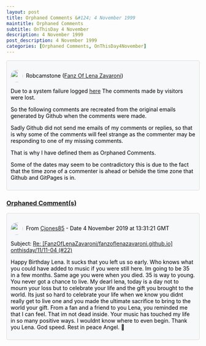 ```yaml
---
layout: post
title: Orphaned Comments &#124; 4 November 1999
maintitle: Orphaned Comments
subtitle: OnThisDay 4 November
description: 4 November 1999
post_description: 4 November 1999
categories: [Orphaned Comments, OnThisDay4November]
---
```


<div class="discussions">
<p><img src="https://avatars.githubusercontent.com/u/54239649" class="shape"/>Robcamstone (<a class="link" href="https://github.com/FanzOfLenaZavaroni">Fanz Of Lena Zavaroni</a>)</p>
<p>Due to a system failure logged <a class="link" href="https://github.com/FanzOfLenaZavaroni/fanzoflenazavaroni.github.io/discussions/2">here</a> The comments made by visitors were lost.</p>
<p>So the following comments are recreated from the original emails generated by Github when the comments were made.</p>
<p>Sadly Github did not send me emails of my comments or replies, so that is why some of the comments will feel strange as the commenter may be responding to one of my missing comments.</p>
<p>That is why I have defined them as Orphaned Comments.</p>
<p>Some of the dates may seem to be contradictory this is due to the fact that the time zone of a commenter is ahead or behide the time zone that Github and GitPages is in.</p>
</div>

<h3 id="orphaned"><a href="#orphaned">Orphaned Comment(s)</a></h3>

<div class="discussions">
<p><img src="https://avatars.githubusercontent.com/u/56027699" class="shape"/>From <a class="link" href="https://github.com/Cjones85">Cjones85</a> - Date 4 November 2019 at 13:31:21 GMT</p>
<p>Subject: <a class="link" href="/onthisday/11/11-04+comments">Re: [FanzOfLenaZavaroni/fanzoflenazavaroni.github.io] onthisday/11/11-04 (#22)</a></p>
<p>Happy Birthday Lena. It sucks that you left us so early. Who knows what you could have added to music if you were still here. Im going to be 35 in a few months. Same age you were when you died. 35 is way to young. You never got a chance to live. My dearl lena, today is a day not to mourn your loss but to celebrate your life and the gift you brought to the world. Its just so hard to celebrate your life when we know you didnt really get to live one and you made the ultimate sacrifice to bring to the world your gift. From a fan and a friend to you Lena, you reminded me that I can feel. That im not dead inside. Your music has touched my life in so many positive ways. I wouldnt know where to even begin. Thank you Lena. God speed. Rest in peace Angel. 💙</p>
</div>

<style>
.discussions {background-color:#f6f8fa; color:#000; padding: 10px; border-radius: 0.25rem; border-style: solid; border-color: #DBDBDB; border-width: 1px;}

.shape {
    background-color: var(--color-avatar-bg);
    border-radius: 50%;
    box-shadow: 0 0 0 1px var(--color-avatar-border);
    display: inline-block;
    flex-shrink: 0;
    line-height: 1;
    overflow: hidden;
    vertical-align: middle;
    width:32px;
    margin: 0px 8px 0px 0px;
}
</style>

